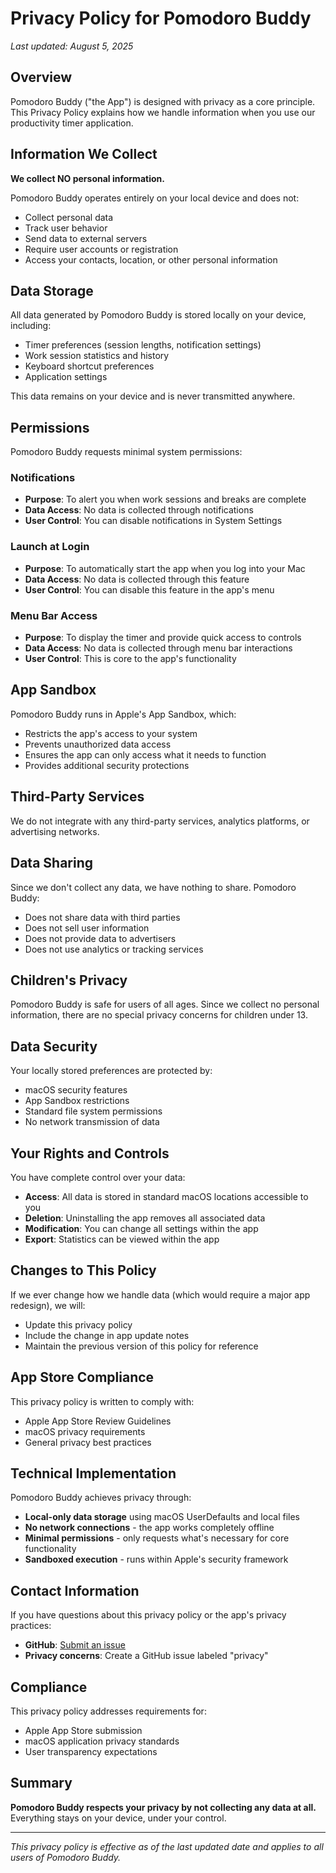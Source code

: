 # Privacy Policy for Pomodoro Buddy

*Last updated: August 5, 2025*

## Overview

Pomodoro Buddy ("the App") is designed with privacy as a core principle. This Privacy Policy explains how we handle information when you use our productivity timer application.

## Information We Collect

**We collect NO personal information.**

Pomodoro Buddy operates entirely on your local device and does not:
- Collect personal data
- Track user behavior
- Send data to external servers
- Require user accounts or registration
- Access your contacts, location, or other personal information

## Data Storage

All data generated by Pomodoro Buddy is stored locally on your device, including:
- Timer preferences (session lengths, notification settings)
- Work session statistics and history
- Keyboard shortcut preferences
- Application settings

This data remains on your device and is never transmitted anywhere.

## Permissions

Pomodoro Buddy requests minimal system permissions:

### Notifications
- **Purpose**: To alert you when work sessions and breaks are complete
- **Data Access**: No data is collected through notifications
- **User Control**: You can disable notifications in System Settings

### Launch at Login
- **Purpose**: To automatically start the app when you log into your Mac
- **Data Access**: No data is collected through this feature
- **User Control**: You can disable this feature in the app's menu

### Menu Bar Access
- **Purpose**: To display the timer and provide quick access to controls
- **Data Access**: No data is collected through menu bar interactions
- **User Control**: This is core to the app's functionality

## App Sandbox

Pomodoro Buddy runs in Apple's App Sandbox, which:
- Restricts the app's access to your system
- Prevents unauthorized data access
- Ensures the app can only access what it needs to function
- Provides additional security protections

## Third-Party Services

We do not integrate with any third-party services, analytics platforms, or advertising networks.

## Data Sharing

Since we don't collect any data, we have nothing to share. Pomodoro Buddy:
- Does not share data with third parties
- Does not sell user information
- Does not provide data to advertisers
- Does not use analytics or tracking services

## Children's Privacy

Pomodoro Buddy is safe for users of all ages. Since we collect no personal information, there are no special privacy concerns for children under 13.

## Data Security

Your locally stored preferences are protected by:
- macOS security features
- App Sandbox restrictions
- Standard file system permissions
- No network transmission of data

## Your Rights and Controls

You have complete control over your data:
- **Access**: All data is stored in standard macOS locations accessible to you
- **Deletion**: Uninstalling the app removes all associated data
- **Modification**: You can change all settings within the app
- **Export**: Statistics can be viewed within the app

## Changes to This Policy

If we ever change how we handle data (which would require a major app redesign), we will:
- Update this privacy policy
- Include the change in app update notes
- Maintain the previous version of this policy for reference

## App Store Compliance

This privacy policy is written to comply with:
- Apple App Store Review Guidelines
- macOS privacy requirements
- General privacy best practices

## Technical Implementation

Pomodoro Buddy achieves privacy through:
- **Local-only data storage** using macOS UserDefaults and local files
- **No network connections** - the app works completely offline
- **Minimal permissions** - only requests what's necessary for core functionality
- **Sandboxed execution** - runs within Apple's security framework

## Contact Information

If you have questions about this privacy policy or the app's privacy practices:
- **GitHub**: [Submit an issue](https://github.com/DanialBeg/pomodoro-buddy/issues)
- **Privacy concerns**: Create a GitHub issue labeled "privacy"

## Compliance

This privacy policy addresses requirements for:
- Apple App Store submission
- macOS application privacy standards
- User transparency expectations

## Summary

**Pomodoro Buddy respects your privacy by not collecting any data at all.** Everything stays on your device, under your control.

---

*This privacy policy is effective as of the last updated date and applies to all users of Pomodoro Buddy.*